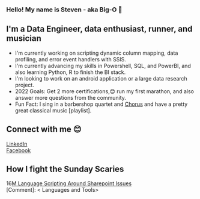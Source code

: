 ### Hello! My name is Steven - aka Big-O 🦒

## I'm a Data Engineer, data enthusiast, runner, and musician

- I'm currently working on scripting dynamic column mapping, data profiling, and error event handlers with SSIS.
- I'm currently advancing my skills in Powershell, SQL, and PowerBI, and also learning Python, R to finish the BI stack. 
- I'm looking to work on an android application or a large data research project.
- 2022 Goals: Get 2 more certifications,😊 run my first marathon, and also answer more questions from the community. 
- Fun Fact: I sing in a barbershop quartet and [Chorus] and have a pretty great classical music [playlist].

## Connect with me 😊
[LinkedIn]  <br />
[Facebook]
<br />

## How I fight the Sunday Scaries
16[M Language Scripting Around Sharepoint Issues] <br />
[Comment]: < Languages and Tools>
<br />

[Facebook]: https://www.facebook.com/
[LinkedIn]: https://www.linkedin.com/in/steven-harris-11196412a/
[M Language Scripting Around Sharepoint Issues]: https://lnkd.in/gGc5xUTB
[music]: https://open.spotify.com/playlist/4BQGOn1zHCiAqMKcaYXtx0?si=fce071e2b4734825
[Chorus]: https://circlecitysound.org/
